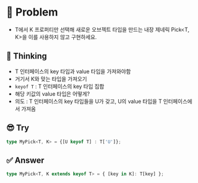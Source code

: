 # 📘 Problem

- T에서 K 프로퍼티만 선택해 새로운 오브젝트 타입을 만드는 내장 제네릭 Pick<T, K>을 이를 사용하지 않고 구현하세요.

## 💭 Thinking

- T 인터페이스의 key 타입과 value 타입을 가져와야함
- 거기서 K와 맞는 타입을 가져오기
- `keyof T` : T 인터페이스의 key 타입 집합
- 해당 키값의 value 타입은 어떻게?
- 의도 : T 인터페이스의 key 타입들을 U가 갖고, U의 value 타입을 T 인터페이스에서 가져옴

## 😎 Try

```ts
type MyPick<T, K> = {[U keyof T] : T['U']};
```

## ✅ Answer

```ts
type MyPick<T, K extends keyof T> = { [key in K]: T[key] };
```
